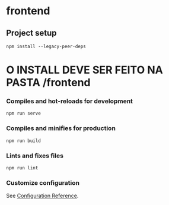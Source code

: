 # frontend

## Project setup
```
npm install --legacy-peer-deps
```
# O INSTALL DEVE SER FEITO NA PASTA /frontend
### Compiles and hot-reloads for development
```
npm run serve
```

### Compiles and minifies for production
```
npm run build
```

### Lints and fixes files
```
npm run lint
```

### Customize configuration
See [Configuration Reference](https://cli.vuejs.org/config/).
